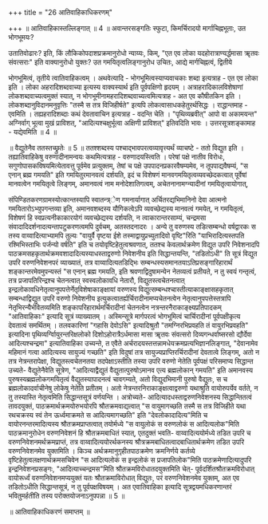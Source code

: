 +++
title = "26 आतिवाहिकाधिकरणम्"

+++
॥ आतिवाहिकास्तल्लिङ्गात् ॥ 4 ॥ अवान्तरसङ्गतिः स्फुटा, किमर्चिरादयो मार्गाचिह्नभूताः, उत भोगभूमयः?

उतातिवोढारः? इति, किं लौकिकोपदाशप्रक्रमानुरोधो न्याय्यः, किम्, "एत एव लोका यदहोरात्राण्यर्द्धमासा ॠतवः संवत्सराः" इति वाक्यानुरोधो युक्तः? उत गमयितृत्वलिङ्गानुरोध उचितः, आद्ये मार्गचिह्नत्वं, द्वितीये

भोगभूमित्वं, तृतीये त्वातिवाहिकत्वम् । अथवेत्यादि - भोगभूमित्वस्याप्यवाचकाः शब्दा इत्यत्राह - एत एव लोका इति । लोका अहरादिशब्दवाच्या इत्यस्य वाक्यस्यार्थ इति पूर्वपक्षिणो हृदयम् । अत्राहरादिकालविशेषाणां लोकशब्दवाच्यत्वमुक्तं स्यात्, न भोगभूमीनामहरादिशब्दवाच्यत्वमित्यत्राह - अत एव कौषीतकिन इति । लोकशब्दानुविदानमनुवृत्तिः "तस्मै स तत्र विजिहीर्षते" इत्यपि लोकत्वासाधकहेतुरर्थसिद्धः । राद्धान्तमाह - एवमिति । तह्यहरादिशब्दाः कथं देवतावाचिन इत्यत्राह - वदन्ति चेति । "पृथिव्यब्रवीत्" आपो वा अकामयन्त" अग्निर्वाग् भूत्वा मुखं प्राविशत्, "आदित्यश्चक्षुर्भूत्वा अक्षिणी प्राविशत्" इतिवदिति भावः । उत्तरसूत्रशङ्कामाह - यद्येवमिति ॥ 4 ॥

॥ वैद्युतेनैव ततस्तच्छ्रुतेः ॥ 5 ॥ ततश्शब्दस्य पश्चाद्भावपरत्वव्यावृत्त्यर्थं व्याचष्टे - ततो विद्युत इति । तह्यातिवाहिकेषु वरुणादीनामन्वयः कथमित्यत्राह - वरुणादयस्त्विति । परेषां पक्षे नातीव विरोधः, सगुणोपासकविषयमित्येतावत्तु पूर्वमेव प्रत्युक्तम्, तेषां च पक्षे उपपादनप्रकारवैषम्यमेव, न तूपपाद्यवैषम्यं, "स एनान् ब्रह्म गमयति" इति गमयितुरमानवत्वं दर्शयति, इदं च विशेषणं मानवगमयितृत्वव्यवच्छेदकत्वात् पूर्वेषां मानवत्वेन गमयितृत्वे लिङ्गम्, अमानवत्वं नाम मनोदेशातिगत्वम्, अचेतनानामग्न्यादीनां गमयितृत्वायोगात्,

संपिण्डितकरणग्रामस्योत्कान्तस्यापि स्वातन्त्र्ेण गमनार्यागात् अर्चितरद्यभिमानिनो देवा आत्मनो गमयितारोऽभ्युपगन्तव्या इति, अमानवशब्दस्य यौगिकत्वेऽपि व्यवच्छेद्यस्य मानवत्वं गमयेत्, न गमयितृत्वं, विशेषणं हि स्वप्रत्यनीकाकारयोगं व्यवच्छेद्यस्य दर्शयति, न त्वाकारान्तरसाम्यं, चन्द्रमसा संवादादिदर्शनादत्यन्तापटुकरणत्वमपि दुर्वचम्, अतस्तदनादरः । अन्ये तु वरुणस्य तडित्सम्बन्धो वर्षद्वारकः स तस्य वाय्वादित्याभ्यामपि तुल्यः "वायुर्वै वृष्टया ईशे तस्माद्वायुप्रच्युतादिवो वृष्टि"रिति "याभिरादित्यस्तपति रश्मिभिस्ताभिः पर्जन्यो वर्षति" इति च तयोवृष्टिहेतुत्वश्रवणात्, ततश्च केवलार्थक्रमेण विद्युत उपरि निवेशनादपि पाठक्रमसहकृतार्थक्रमवशादादित्यस्याधस्ताद्वरुणो निवेशनीय इति सिद्धान्तयन्ति, "तडितोऽधी" ति सूत्रं विद्युत उपरि वरुणनिवेशनपरं व्याख्यातं, तत्र वाय्वादित्यतडिद्भिः सम्बन्धस्यसमानतयाऽतिप्रसङ्गारिहारार्थं शङ्कान्तरमेवमुपन्यस्तं "स एनान् ब्रह्म गमयति, इति श्रवणाद्विदुषामन्येन नेतव्यत्वं प्रतीयते, न तु स्वयं गन्तृत्वं, तत्र प्रजापतिरिन्द्रश्च चेतनत्वात् स्वस्वलोकावधि नेतारौ, विद्युतस्त्वचेतनत्वात् इन्द्रलोकावधिनेतृत्वानुपपत्तेर्नेतृविशेषाकाङ्क्षायां वरुणस्य विद्युत्सम्बन्धश्चास्तीत्याकाङ्क्षासहकृतात् सम्बन्धाद्विद्युत उपरि वरुणो निवेशनीय इत्युकत्वातर्ह्यर्चिरादीनामप्यचेतनत्वेन नेतृत्वानुपपत्तेस्तत्रापि नेतृभिरन्यैर्भवितव्यमिति शङ्कापरिहारार्थमर्चिरादीनां चेतनत्वेन नत्रन्तरनैराकाङ्क्ष्यप्रतिपादकम् "आतिवाहिकाः" इत्यादि सूत्रं व्याख्यातम् । अस्मिन्सूत्रे मार्गपरत्वं भोगभूमित्वं चार्चिरादीनां पूर्वपक्षीकृत्य देवतात्वं समर्थितम् । तलवकारिणां "गहासि देवोऽसि" इत्यादिश्रुतौ "तमग्निरभिप्रवहति तं वायुरभिप्रवहति" इत्यादिना पृथिव्यर्ग्विायुरन्तरिक्षलोको दिशोऽहोरात्रैऽर्धमासा मासा ॠतवः संवत्सरो दिव्यगन्धर्वाष्सरसो द्यौर्देवा आदित्यश्चन्द्रमा" इत्यातिवाहिका उच्यन्ते, त एवैते अर्चरादयस्तत्तन्नामधेयक्रमप्रत्यभिज्ञानलिङ्गात्, "देवानामेव महिमानं गत्वा आदित्यस्य सायुज्यं गच्छति" इति विदुषां तत्र सायुज्यप्राप्तिरर्चिरादीनां देवतात्वे लिङ्गम्, अतो न तत्र नेत्रन्तरापेक्षा, विद्युतस्त्वचेतनतया तदपेक्षाऽस्तीति तस्या उपरि वरुणो नेतेति पूर्वपक्षं परिसमाप्य सिद्धान्त उच्यते- वैद्युतेनैवेति सूत्रेण, "आदित्याद्वैद्युतं वैद्युतात्पुरुषोऽमानव एत्य ब्रह्मलोकान् गमयति" इति अमानवस्य पुरुषस्यब्रह्मलोकगमयितृत्वं वैद्युतस्यापादनत्वं चावगम्यते, अतो विद्युदभिमानी पुरुषो वैद्युतः, स च ब्रह्मलोकादर्वाचीनेषु लोकेषु नेतेति प्रतीतम् । अतो नेत्रन्तरनिराकाङ्क्षत्वाद्वरुणो यथाश्रुति वायोरुपर्येव वर्तते, न तु तस्यास्ति नेतृत्वमिति सिद्धान्तसूत्रं वर्णयन्ति । अत्रोच्यते- आदित्यादधस्ताद्वरुणनिवेशनस्य सिद्धान्तितत्वं तावदयुक्तं, पाठक्रमार्थक्रमयोरुभयोरपि श्रौतक्रमवाद्यत्वात् "स वायुमागच्छति तस्मै स तत्र विजिहीते यथा रथचक्रस्य स्वं तेन ऊर्ध्वमाक्रमते स आदित्यमागच्छति" इति "देवलोकादादित्य"मिति च वायोरनन्तरमादित्यस्य श्रौतक्रमप्राप्तत्वात् तयोर्मध्ये "स वायुलोकं स वरुणलोकं स आदित्यलोक"मिति पाठक्रमानुरोधेन वरुणनिवेशनं हि श्रौतक्रमबाधितं स्यात्, एतदुक्तं भवति- वाय्वादित्ययोर्मध्ये तडित उपरि च वरुणनिवेशनमर्थक्रमप्राप्तं, तत्र वाय्वादित्ययोरर्थकनस्य श्रौत्रक्रमबाधितत्वादबाधितार्थक्रमेण तडित उपरि वरुणनिवेशनमेव युक्तमिति । किञ्च अर्थक्रमानुगृहीतपाठक्रमेण क्रमनिर्णये कर्तव्ये वृष्टिहेतुत्वलक्षणार्थक्रमसचिवेन "स आदित्यलोकं स इन्द्रलोकं स प्रजापतिलोक"मिति पाठक्रमेणादित्यादुपरि इन्द्रनिवेशनप्रसङ्गः, "आदित्याच्चन्द्रमस"मिति श्रौतक्रमविरोधातदयुक्तमिति चेत्- पूर्वदर्शितश्रौतक्रमविरोधात् वायोरूर्ध्वं वरुणनिवेशनमप्ययुक्तं यतः श्रौतक्रमाविरोधात् विद्युतः, परं वरुणनिवेशनमेव युक्तम्, अत एव तडितोऽधीति सिद्धान्तसूत्रं, न तु पूर्वपक्षविषयम् । अत एवातिवाहिका इत्यादि सूत्रद्वयमधिकरणान्तरं भवितुमर्हतीति तस्य परोक्तयोजनाऽनुपपन्ना ॥ 5 ॥

॥ आतिवाहिकाधिकरणं समाप्तम् ॥

